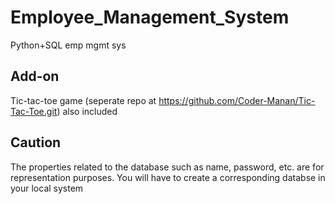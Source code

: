 # Employee_Management_System
Python+SQL emp mgmt sys

## Add-on
Tic-tac-toe game (seperate repo at https://github.com/Coder-Manan/Tic-Tac-Toe.git) also included

## Caution
The properties related to the database such as name, password, etc. are for representation purposes. You will have to create a corresponding databse in your local system
